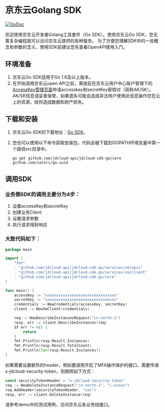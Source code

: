 
# 京东云Golang SDK

[![GoDoc](https://godoc.org/github.com/jdcloud-api/jdcloud-sdk-go?status.svg)](https://godoc.org/github.com/jdcloud-api/jdcloud-sdk-go)

欢迎使用京东云开发者Golang工具套件（Go SDK）。使用京东云Go SDK，您无需复杂编程就可以访问京东云提供的各种服务。
为了方便您理解SDK中的一些概念和参数的含义，使用SDK前建议您先查看OpenAPI使用入门。

## 环境准备
1.	京东云Go SDK适用于Go 1.6及以上版本。
2.	在开始调用京东云open API之前，需提前在京东云用户中心账户管理下的[AccessKey管理页面](https://uc.jdcloud.com/accesskey/index)申请accesskey和secretKey密钥对（简称AK/SK）。AK/SK信息请妥善保管，如果遗失可能会造成非法用户使用此信息操作您在云上的资源，给你造成数据和财产损失。

## 下载和安装
1.	京东云Go SDK的下载地址：[Go SDK](https://github.com/jdcloud-api/jdcloud-sdk-go)。
2.	您也可以使用以下命令获取安装包，代码会被下载到GOPATH环境变量中第一个路径src目录中。

    `go get github.com/jdcloud-api/jdcloud-sdk-go/core github.com/satori/go.uuid`

## 调用SDK
### 业务侧SDK的调用主要分为4步：
1.	设置accessKey和secretKey
2.	创建业务Client
3.	设置请求参数
4.	执行请求得到响应

### 大致代码如下：
```Go
package main

import (
	"fmt"
  	. "github.com/jdcloud-api/jdcloud-sdk-go/services/vm/apis"
	. "github.com/jdcloud-api/jdcloud-sdk-go/services/vm/client"
	. "github.com/jdcloud-api/jdcloud-sdk-go/core"
)

func main() {
	accessKey := "xxxxxxxxxxxxxxxxxxxxxxxxxxxxxxxx"
	secretKey := "xxxxxxxxxxxxxxxxxxxxxxxxxxxxxxxx"
	credentials := NewCredentials(accessKey, secretKey)
	client := NewVmClient(credentials)

	req := NewDescribeInstancesRequest("cn-north-1")
	resp, err := client.DescribeInstances(req)
	if err != nil {
		return
	}
	fmt.Println(resp.Result.Instances)
	fmt.Println(resp.Result.TotalCount)
	fmt.Println(len(resp.Result.Instances))
}
```
如果需要设置额外的header，例如要调用开启了MFA操作保护的接口，需要传递x-jdcloud-security-token，则按照如下方式：

```Go
const securityTokenHeader = "x-jdcloud-security-token"
req := NewDeleteInstanceRequest("cn-north-1", "i-xxxxx")
req.AddHeader(securityTokenHeader, "xxx")
resp, err := client.DeleteInstance(req)
```

请参考demo中的测试用例，访问京东云各业务线接口。

